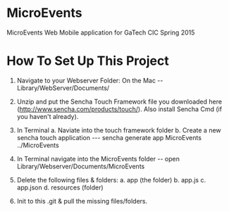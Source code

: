 MicroEvents
===========

MicroEvents Web Mobile application for GaTech CIC Spring 2015

How To Set Up This Project 
===========

1. Navigate to your Webserver Folder: 
On the Mac -- Library/WebServer/Documents/

2. Unzip and put the Sencha Touch Framework file you downloaded here (http://www.sencha.com/products/touch/). Also install Sencha Cmd (if you haven't already).

3. In Terminal 
	a. Naviate into the touch framework folder
	b. Create a new sencha touch application --- sencha generate app MicroEvents ../MicroEvents

4. In Terminal navigate into the MicroEvents folder -- open Library/Webserver/Documents/MicroEvents

5. Delete the following files & folders: 
	a. app (the folder)
	b. app.js
	c. app.json
	d. resources (folder)

6. Init to this .git & pull the missing files/folders. 

